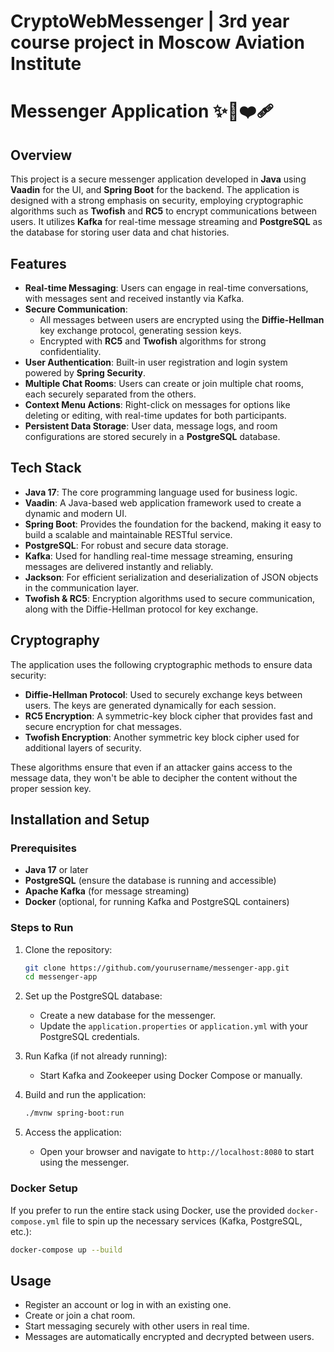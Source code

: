 # CryptoWebMessenger | 3rd year course project in Moscow Aviation Institute

# Messenger Application ✨🤬❤️‍🩹

## Overview

This project is a secure messenger application developed in **Java** using **Vaadin** for the UI, and **Spring Boot** for the backend. The application is designed with a strong emphasis on security, employing cryptographic algorithms such as **Twofish** and **RC5** to encrypt communications between users. It utilizes **Kafka** for real-time message streaming and **PostgreSQL** as the database for storing user data and chat histories.

## Features

- **Real-time Messaging**: Users can engage in real-time conversations, with messages sent and received instantly via Kafka.
- **Secure Communication**: 
  - All messages between users are encrypted using the **Diffie-Hellman** key exchange protocol, generating session keys.
  - Encrypted with **RC5** and **Twofish** algorithms for strong confidentiality.
- **User Authentication**: Built-in user registration and login system powered by **Spring Security**.
- **Multiple Chat Rooms**: Users can create or join multiple chat rooms, each securely separated from the others.
- **Context Menu Actions**: Right-click on messages for options like deleting or editing, with real-time updates for both participants.
- **Persistent Data Storage**: User data, message logs, and room configurations are stored securely in a **PostgreSQL** database.

## Tech Stack

- **Java 17**: The core programming language used for business logic.
- **Vaadin**: A Java-based web application framework used to create a dynamic and modern UI.
- **Spring Boot**: Provides the foundation for the backend, making it easy to build a scalable and maintainable RESTful service.
- **PostgreSQL**: For robust and secure data storage.
- **Kafka**: Used for handling real-time message streaming, ensuring messages are delivered instantly and reliably.
- **Jackson**: For efficient serialization and deserialization of JSON objects in the communication layer.
- **Twofish & RC5**: Encryption algorithms used to secure communication, along with the Diffie-Hellman protocol for key exchange.

## Cryptography

The application uses the following cryptographic methods to ensure data security:

- **Diffie-Hellman Protocol**: Used to securely exchange keys between users. The keys are generated dynamically for each session.
- **RC5 Encryption**: A symmetric-key block cipher that provides fast and secure encryption for chat messages.
- **Twofish Encryption**: Another symmetric key block cipher used for additional layers of security.

These algorithms ensure that even if an attacker gains access to the message data, they won't be able to decipher the content without the proper session key.

## Installation and Setup

### Prerequisites

- **Java 17** or later
- **PostgreSQL** (ensure the database is running and accessible)
- **Apache Kafka** (for message streaming)
- **Docker** (optional, for running Kafka and PostgreSQL containers)

### Steps to Run

1. Clone the repository:

   ```bash
   git clone https://github.com/yourusername/messenger-app.git
   cd messenger-app
   ```

2. Set up the PostgreSQL database:

   - Create a new database for the messenger.
   - Update the `application.properties` or `application.yml` with your PostgreSQL credentials.

3. Run Kafka (if not already running):

   - Start Kafka and Zookeeper using Docker Compose or manually.

4. Build and run the application:

   ```bash
   ./mvnw spring-boot:run
   ```

5. Access the application:

   - Open your browser and navigate to `http://localhost:8080` to start using the messenger.

### Docker Setup

If you prefer to run the entire stack using Docker, use the provided `docker-compose.yml` file to spin up the necessary services (Kafka, PostgreSQL, etc.):

```bash
docker-compose up --build
```

## Usage

- Register an account or log in with an existing one.
- Create or join a chat room.
- Start messaging securely with other users in real time.
- Messages are automatically encrypted and decrypted between users.
